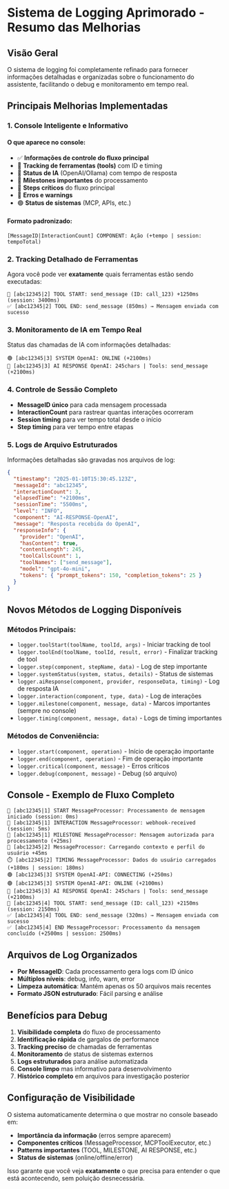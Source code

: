 # Sistema de Logging Aprimorado - Resumo das Melhorias

## Visão Geral

O sistema de logging foi completamente refinado para fornecer informações detalhadas e organizadas sobre o funcionamento do assistente, facilitando o debug e monitoramento em tempo real.

## Principais Melhorias Implementadas

### 1. **Console Inteligente e Informativo**

#### O que aparece no console:
- ✅ **Informações de controle do fluxo principal**
- 🔧 **Tracking de ferramentas (tools)** com ID e timing
- 🤖 **Status de IA** (OpenAI/Ollama) com tempo de resposta
- 🎯 **Milestones importantes** do processamento
- 🚀 **Steps críticos** do fluxo principal
- 🔴 **Erros e warnings**
- 🟢 **Status de sistemas** (MCP, APIs, etc.)

#### Formato padronizado:
```
[MessageID|InteractionCount] COMPONENT: Ação (+tempo | session: tempoTotal)
```

### 2. **Tracking Detalhado de Ferramentas**

Agora você pode ver **exatamente** quais ferramentas estão sendo executadas:

```
🔧 [abc12345|2] TOOL START: send_message (ID: call_123) +1250ms (session: 3400ms)
✅ [abc12345|2] TOOL END: send_message (850ms) → Mensagem enviada com sucesso
```

### 3. **Monitoramento de IA em Tempo Real**

Status das chamadas de IA com informações detalhadas:

```
🟢 [abc12345|3] SYSTEM OpenAI: ONLINE (+2100ms)
🤖 [abc12345|3] AI RESPONSE OpenAI: 245chars | Tools: send_message (+2100ms)
```

### 4. **Controle de Sessão Completo**

- **MessageID único** para cada mensagem processada
- **InteractionCount** para rastrear quantas interações ocorreram
- **Session timing** para ver tempo total desde o início
- **Step timing** para ver tempo entre etapas

### 5. **Logs de Arquivo Estruturados**

Informações detalhadas são gravadas nos arquivos de log:

```json
{
  "timestamp": "2025-01-10T15:30:45.123Z",
  "messageId": "abc12345",
  "interactionCount": 3,
  "elapsedTime": "+2100ms",
  "sessionTime": "5500ms",
  "level": "INFO",
  "component": "AI-RESPONSE-OpenAI",
  "message": "Resposta recebida do OpenAI",
  "responseInfo": {
    "provider": "OpenAI",
    "hasContent": true,
    "contentLength": 245,
    "toolCallsCount": 1,
    "toolNames": ["send_message"],
    "model": "gpt-4o-mini",
    "tokens": { "prompt_tokens": 150, "completion_tokens": 25 }
  }
}
```

## Novos Métodos de Logging Disponíveis

### Métodos Principais:
- `logger.toolStart(toolName, toolId, args)` - Iniciar tracking de tool
- `logger.toolEnd(toolName, toolId, result, error)` - Finalizar tracking de tool
- `logger.step(component, stepName, data)` - Log de step importante
- `logger.systemStatus(system, status, details)` - Status de sistemas
- `logger.aiResponse(component, provider, responseData, timing)` - Log de resposta IA
- `logger.interaction(component, type, data)` - Log de interações
- `logger.milestone(component, message, data)` - Marcos importantes (sempre no console)
- `logger.timing(component, message, data)` - Logs de timing importantes

### Métodos de Conveniência:
- `logger.start(component, operation)` - Início de operação importante
- `logger.end(component, operation)` - Fim de operação importante
- `logger.critical(component, message)` - Erros críticos
- `logger.debug(component, message)` - Debug (só arquivo)

## Console - Exemplo de Fluxo Completo

```
🚀 [abc12345|1] START MessageProcessor: Processamento de mensagem iniciado (session: 0ms)
🔄 [abc12345|1] INTERACTION MessageProcessor: webhook-received (session: 5ms)
🎯 [abc12345|1] MILESTONE MessageProcessor: Mensagem autorizada para processamento (+25ms)
🚀 [abc12345|2] MessageProcessor: Carregando contexto e perfil do usuário +45ms
⏱️ [abc12345|2] TIMING MessageProcessor: Dados do usuário carregados (+180ms | session: 180ms)
🟢 [abc12345|3] SYSTEM OpenAI-API: CONNECTING (+250ms)
🟢 [abc12345|3] SYSTEM OpenAI-API: ONLINE (+2100ms)
🤖 [abc12345|3] AI RESPONSE OpenAI: 245chars | Tools: send_message (+2100ms)
🔧 [abc12345|4] TOOL START: send_message (ID: call_123) +2150ms (session: 2150ms)
✅ [abc12345|4] TOOL END: send_message (320ms) → Mensagem enviada com sucesso
✅ [abc12345|4] END MessageProcessor: Processamento da mensagem concluído (+2500ms | session: 2500ms)
```

## Arquivos de Log Organizados

- **Por MessageID**: Cada processamento gera logs com ID único
- **Múltiplos níveis**: debug, info, warn, error
- **Limpeza automática**: Mantém apenas os 50 arquivos mais recentes
- **Formato JSON estruturado**: Fácil parsing e análise

## Benefícios para Debug

1. **Visibilidade completa** do fluxo de processamento
2. **Identificação rápida** de gargalos de performance
3. **Tracking preciso** de chamadas de ferramentas
4. **Monitoramento** de status de sistemas externos
5. **Logs estruturados** para análise automatizada
6. **Console limpo** mas informativo para desenvolvimento
7. **Histórico completo** em arquivos para investigação posterior

## Configuração de Visibilidade

O sistema automaticamente determina o que mostrar no console baseado em:

- **Importância da informação** (erros sempre aparecem)
- **Componentes críticos** (MessageProcessor, MCPToolExecutor, etc.)
- **Patterns importantes** (TOOL, MILESTONE, AI RESPONSE, etc.)
- **Status de sistemas** (online/offline/error)

Isso garante que você veja **exatamente** o que precisa para entender o que está acontecendo, sem poluição desnecessária.
